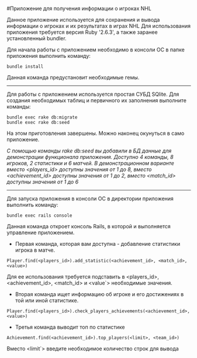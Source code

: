 #Приложение для получения информации о игроках NHL

Данное приложение используется для сохранения и вывода информации о игроках и их результатах в играх NHL
Для использования приложения требуется версия Ruby '2.6.3', а также заранее установленный bundler.

Для начала работы с приложением необходимо в консоли ОС в папке приложения выполнить команду: 
```
bundle install
```

Данная команда предустановит необходимые гемы.

--------------------------------------------------------

Для работы с приложением используется простая СУБД SQlite. Для создания необходимых таблиц и первичного их заполнения выполните команды:

```
bundle exec rake db:migrate
bundle exec rake db:seed
```
На этом приготовления завершены. Можно наконец окунуться в само приложение.

_С помощью команды rake db:seed вы добавили в БД данные для демонстрации функционала приложения. Доступно 4 команды, 8 игроков, 2 статистики и 6 матчей._
_В демонстрационном варианте вместо <players_id> доступны значения от 1 до 8, вместо <achievement_id> доступны значения от 1 до 2, вместо <match_id> доступны значения от 1 до 6_

---
Для запуска приложения в консоли ОС в директории приложения выполнить команду: 
```
bundle exec rails console
```
Данная команда откроет консоль Rails, в которой и выполняется управление приложением.


- Первая команда, которая вам доступна - добавление статистики игрока в матче. 
```
Player.find(<players_id>).add_statistic(<achievement_id>, <match_id>, <value>)
```
Для ее использования требуется подставить в <players_id>, <achievement_id>, <match_id> и <value`> необходимые значения. 

- Вторая команда ищет информацию об игроке и его достижениях в той или иной статистике. 
```
Player.find(<players_id>).check_players_achievements(<achievement_id>, <value>)
```

- Третья команда выводит топ по статистике

```
Achievement.find(<achievement_id>).top_players(<limit>, <team_id>)
```
Вместо <limit`> введите необходимое количество строк для вывода